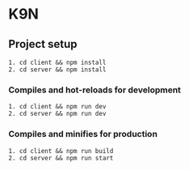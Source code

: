 # K9N

## Project setup

```
1. cd client && npm install
2. cd server && npm install
```

### Compiles and hot-reloads for development

```
1. cd client && npm run dev
2. cd server && npm run dev
```

### Compiles and minifies for production

```
1. cd client && npm run build
2. cd server && npm run start
```
